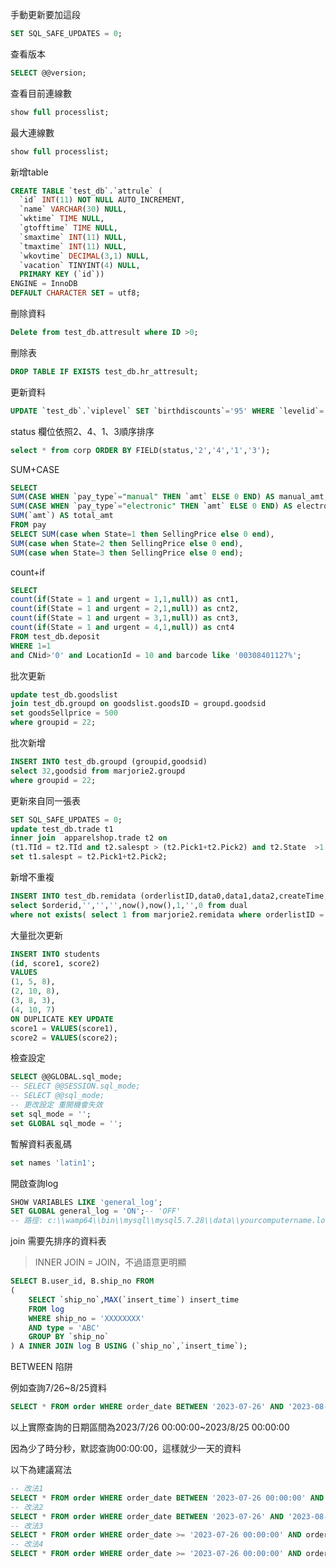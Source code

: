 手動更新要加這段

```sql
SET SQL_SAFE_UPDATES = 0;
```

查看版本

```sql
SELECT @@version;
```

查看目前連線數

```sql
show full processlist;
```

最大連線數

```sql
show full processlist;
```

新增table

```sql
CREATE TABLE `test_db`.`attrule` (
  `id` INT(11) NOT NULL AUTO_INCREMENT,
  `name` VARCHAR(30) NULL,
  `wktime` TIME NULL,
  `gtofftime` TIME NULL,
  `smaxtime` INT(11) NULL,
  `tmaxtime` INT(11) NULL,
  `wkovtime` DECIMAL(3,1) NULL,
  `vacation` TINYINT(4) NULL,
  PRIMARY KEY (`id`))
ENGINE = InnoDB
DEFAULT CHARACTER SET = utf8;
```

刪除資料

```sql
Delete from test_db.attresult where ID >0;
```

刪除表

```sql
DROP TABLE IF EXISTS test_db.hr_attresult;
```

更新資料

```sql
UPDATE `test_db`.`viplevel` SET `birthdiscounts`='95' WHERE `levelid`='2';
```

status 欄位依照2、4、1、3順序排序

```sql
select * from corp ORDER BY FIELD(status,'2','4','1','3');
```

SUM+CASE

```sql
SELECT
SUM(CASE WHEN `pay_type`="manual" THEN `amt` ELSE 0 END) AS manual_amt,
SUM(CASE WHEN `pay_type`="electronic" THEN `amt` ELSE 0 END) AS electronic_amt,
SUM(`amt`) AS total_amt
FROM pay
SELECT SUM(case when State=1 then SellingPrice else 0 end),
SUM(case when State=2 then SellingPrice else 0 end),
SUM(case when State=3 then SellingPrice else 0 end);
```

count+if

```sql
SELECT
count(if(State = 1 and urgent = 1,1,null)) as cnt1,
count(if(State = 1 and urgent = 2,1,null)) as cnt2,
count(if(State = 1 and urgent = 3,1,null)) as cnt3,
count(if(State = 1 and urgent = 4,1,null)) as cnt4
FROM test_db.deposit
WHERE 1=1
and CNid>'0' and LocationId = 10 and barcode like '00308401127%';
```

批次更新

```sql
update test_db.goodslist
join test_db.groupd on goodslist.goodsID = groupd.goodsid
set goodsSellprice = 500
where groupid = 22;
```

批次新增

```sql
INSERT INTO test_db.groupd (groupid,goodsid)
select 32,goodsid from marjorie2.groupd
where groupid = 22;
```

更新來自同一張表

```sql
SET SQL_SAFE_UPDATES = 0;
update test_db.trade t1
inner join  apparelshop.trade t2 on
(t1.TId = t2.TId and t2.salespt > (t2.Pick1+t2.Pick2) and t2.State  >1 and t2.salespt <> 0 and t2.ReportDay >= '2017-12-25')
set t1.salespt = t2.Pick1+t2.Pick2;
```

新增不重複

```sql
INSERT INTO test_db.remidata (orderlistID,data0,data1,data2,createTime,checktime,remiMark,RefundAcc,RefundCash)
select $orderid,'','','',now(),now(),1,'',0 from dual
where not exists( select 1 from marjorie2.remidata where orderlistID = $orderid);
```

大量批次更新

```sql
INSERT INTO students
(id, score1, score2)
VALUES
(1, 5, 8),
(2, 10, 8),
(3, 8, 3),
(4, 10, 7)
ON DUPLICATE KEY UPDATE
score1 = VALUES(score1),
score2 = VALUES(score2);
```

檢查設定

```sql
SELECT @@GLOBAL.sql_mode;
-- SELECT @@SESSION.sql_mode;
-- SELECT @@sql_mode;
-- 更改設定 重開機會失效
set sql_mode = '';
set GLOBAL sql_mode = '';
```

暫解資料表亂碼

```sql
set names 'latin1';
```

開啟查詢log

```sql
SHOW VARIABLES LIKE 'general_log';
SET GLOBAL general_log = 'ON';-- 'OFF'
-- 路徑: c:\\wamp64\\bin\\mysql\\mysql5.7.28\\data\\yourcomputername.log
```

join 需要先排序的資料表

> INNER JOIN = JOIN，不過語意更明顯

```sql
SELECT B.user_id, B.ship_no FROM
(
    SELECT `ship_no`,MAX(`insert_time`) insert_time
    FROM log
    WHERE ship_no = 'XXXXXXXX'
    AND type = 'ABC'
    GROUP BY `ship_no`
) A INNER JOIN log B USING (`ship_no`,`insert_time`);
```

BETWEEN 陷阱

例如查詢7/26~8/25資料

```sql
SELECT * FROM order WHERE order_date BETWEEN '2023-07-26' AND '2023-08-25';
```

以上實際查詢的日期區間為2023/7/26 00:00:00~2023/8/25 00:00:00

因為少了時分秒，默認查詢00:00:00，這樣就少一天的資料

以下為建議寫法

```sql
-- 改法1
SELECT * FROM order WHERE order_date BETWEEN '2023-07-26 00:00:00' AND '2023-08-25 23:59:59';
-- 改法2
SELECT * FROM order WHERE order_date BETWEEN '2023-07-26' AND '2023-08-26';
-- 改法3
SELECT * FROM order WHERE order_date >= '2023-07-26 00:00:00' AND order_date <= '2023-08-25 23:59:59';
-- 改法4
SELECT * FROM order WHERE order_date >= '2023-07-26 00:00:00' AND order_date < '2023-08-26 00:00:00';
```
